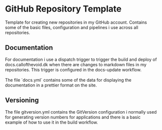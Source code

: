 # GitHub Repository Template
Template for creating new repositories in my GitHub account. Contains some of the basic files, configuration and pipelines i use across all repositories.
## Documentation
For documentation i use a dispatch trigger to trigger the build and deploy of docs.callofthevoid.dk when there are changes to markdown files in my repositories. This trigger is configured in the docs-update workflow.<br/><br/>
The file ´docs.yml´ contains some of the data for displaying the documentation in a prettier format on the site.
## Versioning
The file gitversion.yml contains the GitVersion configuration i normally used for generating version numbers for applications and there is a basic example of how to use it in the build workflow.